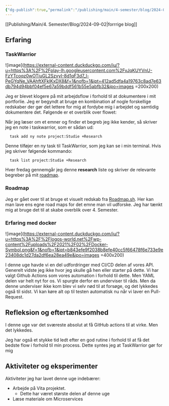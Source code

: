 ```yaml
---
{"dg-publish":true,"permalink":"/publishing/main/4-semester/blog/2024-09-06/","title":"Fre. d. 06. Sep","hide":true,"tags":["Systemudvikling","Projektarbejde","Programmering","Microservices"],"created":"2024-09-06T08:41:05.711+02:00"}
---
```



[[Publishing/Main/4. Semester/Blog/2024-09-02\|forrrige blog]]

## Erfaring

### TaskWarrior

![image](<https://external-content.duckduckgo.com/iu/?u=https%3A%2F%2Fplay-lh.googleusercontent.com%2FvJqKUYVnU-FzYTcoqz0wOTiuGL2SzvyI-8d1qF3d7_l-PeGYqNe_VAAhftXFklKxDX8&f=1&nofb=1&ipt=412ad5dfa4a19763c8ad7e63db794d94bbf04ef5e67a59bddf561b55e5abfb32&ipo=images> =200x200)

Jeg er blevet klogere på mit arbejdsflow i forhold til at dokumentere i mit
portforlie.
Jeg er begyndt at bruge en kombination af nogle forskellige redskaber der gør
det lettere for mig at fordybe mig i arbejdet og samtidig dokumentere det.
Følgende er et overblik over flowet:

Når jeg læser om et emner og finder et begreb jeg ikke kender, så skriver jeg en
note i taskwarrior, som er sådan ud:

```shell
  task add ny note project:Studie +Research
```

Denne tilføjer en ny task til TaskWarrior, som jeg kan se i min terminal. Hvis
jeg skriver følgende kommando:

```shell
  task list project:Studie +Research
```

Hver fredag gennemgår jeg denne **research** liste og skriver de relevante
begreber på mit [roadmap](https://roadmap.sh/r/4-semester).

### Roadmap

Jeg er gået over til at bruge et visuelt redskab fra
[Roadmap.sh](https://roadmap.sh/). Her kan man lave ens egne road maps for det
emne man vil udforske.
Jeg har tænkt mig at bruge det til at skabe overblik over 4. Semester.

### Erfaring med docker

![image](<https://external-content.duckduckgo.com/iu/?u=https%3A%2F%2Flogos-world.net%2Fwp-content%2Fuploads%2F2021%2F02%2FDocker-Symbol.png&f=1&nofb=1&ipt=b843efe9f2038b8efe40cc5f66478f6e733e9e23408dc1d27da2df6ea28ea49e&ipo=images> =400x200)

I denne uge havde vi en del udfordringer med CI/CD delen af vores API. Generelt
vidste jeg ikke hvor jeg skulle gå hen eller starter på dette. Vi har valgt
Github Actions som vores automation i forhold til dette. Men YAML delen var helt
nyt for os.
Vi spurgte derfor en underviser til råds. Men da denne underviser ikke kom blev
vi selv nød til at forsøge, og det lykkedes også til sidst. Vi kan køre alt op
til testen automatisk nu når vi laver en Pull-Request.

## Refleksion og eftertænksomhed

I denne uge var det sværeste absolut at få GitHub actions til at virke. Men det
lykkedes.

Jeg har også et stykke tid ledt efter en god rutine i forhold til at få det
bedste flow i forhold til min process. Dette syntes jeg at TaskWarrior gør for
mig

## Aktiviteter og eksperimenter

Aktiviteter jeg har lavet denne uge indebærer:

- Arbejde på Vita projektet.
  - Dette har været største delen af denne uge
- Læse materiale om Microservices
